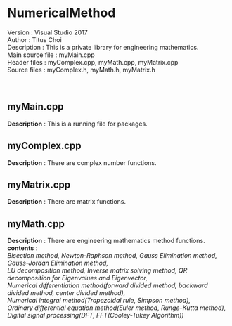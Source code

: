 # NumericalMethod

Version : Visual Studio 2017<br>
Author : Titus Choi<br>
Description : This is a private library for engineering mathematics.<br>
Main source file : myMain.cpp<br>
Header files : myComplex.cpp, myMath.cpp, myMatrix.cpp<br>
Source files : myComplex.h,   myMath.h,   myMatrix.h<br>
<br>
<br>
## myMain.cpp

**Description** : This is a running file for packages.<br>

## myComplex.cpp

**Description** : There are complex number functions.<br>

## myMatrix.cpp

**Description** : There are matrix functions.<br>

## myMath.cpp

**Description** : There are engineering mathematics method functions.<br>
**contents** : <br>
_Bisection method, Newton-Raphson method, Gauss Elimination method, Gauss-Jordan Elimination method,<br>
LU decomposition method, Inverse matrix solving method, QR decomposition for Eigenvalues and Eigenvector,<br>
Numerical differentiation method(forward divided method, backward divided method, center divided method),<br>
Numerical integral method(Trapezoidal rule, Simpson method),<br>
Ordinary differential equation method(Euler method, Runge–Kutta method),<br>
Digital signal processing(DFT, FFT(Cooley-Tukey Algorithm))_
